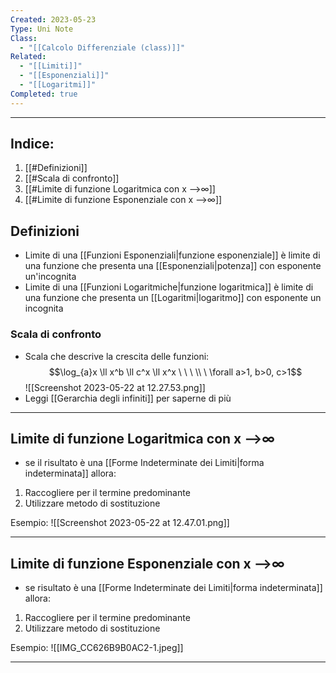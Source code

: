 ```yaml
---
Created: 2023-05-23
Type: Uni Note
Class:
  - "[[Calcolo Differenziale (class)]]"
Related:
  - "[[Limiti]]"
  - "[[Esponenziali]]"
  - "[[Logaritmi]]"
Completed: true
---
```

---
## Indice:
1. [[#Definizioni]]
2. [[#Scala di confronto]]
3. [[#Limite di funzione Logaritmica con x -->∞]]
4. [[#Limite di funzione Esponenziale con x -->∞]]

## Definizioni 
- Limite di una [[Funzioni Esponenziali|funzione esponenziale]] è limite di una funzione che presenta una [[Esponenziali|potenza]] con esponente un'incognita
- Limite di una [[Funzioni Logaritmiche|funzione logaritmica]] è limite di una funzione che presenta un [[Logaritmi|logaritmo]] con esponente un incognita

### Scala di confronto
- Scala che descrive la crescita delle funzioni: $$\log_{a}x \ll x^b \ll c^x \ll x^x \ \ \ \\ \ \forall a>1, b>0, c>1$$![[Screenshot 2023-05-22 at 12.27.53.png]]
- Leggi [[Gerarchia degli infiniti]] per saperne di più

---
## Limite di funzione Logaritmica con x -->∞
- se il risultato è una [[Forme Indeterminate dei Limiti|forma indeterminata]] allora:

1. Raccogliere per il termine predominante 
2. Utilizzare metodo di sostituzione

Esempio: ![[Screenshot 2023-05-22 at 12.47.01.png]]

---
## Limite di funzione Esponenziale con x -->∞
- se risultato è una [[Forme Indeterminate dei Limiti|forma indeterminata]] allora:

1. Raccogliere per il termine predominante 
2. Utilizzare metodo di sostituzione

Esempio: ![[IMG_CC626B9B0AC2-1.jpeg]]

---